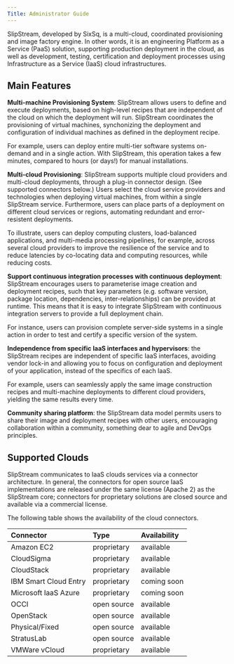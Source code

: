 ```yaml
---
Title: Administrator Guide
---
```


SlipStream, developed by SixSq, is a multi-cloud, coordinated
provisioning and image factory engine. In other words, it is an
engineering Platform as a Service (PaaS) solution, supporting
production deployment in the cloud, as well as development, testing,
certification and deployment processes using Infrastructure as a
Service (IaaS) cloud infrastructures.

## Main Features

**Multi-machine Provisioning System**: SlipStream allows users to
define and execute deployments, based on high-level recipes that are
independent of the cloud on which the deployment will run.  SlipStream
coordinates the provisioning of virtual machines, synchonizing the
deployment and configuration of individual machines as defined in the
deployment recipe.

For example, users can deploy entire multi-tier software systems
on-demand and in a single action. With SlipStream, this operation
takes a few minutes, compared to hours (or days!) for manual
installations.

**Multi-cloud Provisioning**: SlipStream supports multiple cloud
providers and multi-cloud deployments, through a plug-in connector
design. (See supported connectors below.) Users select the cloud
service providers and technologies when deploying virtual machines,
from within a single SlipStream service. Furthermore, users can place
parts of a deployment on different cloud services or regions,
automating redundant and error-resistent deployments.

To illustrate, users can deploy computing clusters, load-balanced
applications, and multi-media processing pipelines, for example,
across several cloud providers to improve the resilience of the
service and to reduce latencies by co-locating data and computing
resources, while reducing costs.

**Support continuous integration processes with continuous
deployment**: SlipStream encourages users to parameterise image
creation and deployment recipes, such that key parameters
(e.g. software version, package location, dependencies,
inter-relationships) can be provided at runtime. This means that it is
easy to integrate SlipStream with continuous integration servers to
provide a full deployment chain.
	
For instance, users can provision complete server-side systems in a
single action in order to test and certify a specific version of the
system.

**Independence from specific IaaS interfaces and hypervisors**: the
SlipStream recipes are independent of specific IaaS interfaces,
avoiding vendor lock-in and allowing you to focus on configuration and
deployment of your application, instead of the specifics of each IaaS.

For example, users can seamlessly apply the same image construction
recipes and multi-machine deployments to different cloud providers,
yielding the same results every time.

**Community sharing platform**: the SlipStream data model permits
users to share their image and deployment recipes with other users,
encouraging collaboration within a community, something dear to agile
and DevOps principles.

## Supported Clouds

SlipStream communicates to IaaS clouds services via a connector
architecture. In general, the connectors for open source IaaS
implementations are released under the same license (Apache 2) as the
SlipStream core; connectors for proprietary solutions are closed
source and available via a commercial license.

The following table shows the availability of the cloud connectors.

| Connector            | Type         | Availability |
|:---------------------|:-------------|:-------------|
|Amazon EC2            |  proprietary | available    |
|CloudSigma            |  proprietary | available    |
|CloudStack            |  proprietary | available    |
|IBM Smart Cloud Entry |  proprietary | coming soon  |
|Microsoft IaaS Azure  |  proprietary | coming soon  |
|OCCI                  |  open source | available    |
|OpenStack             |  open source | available    |
|Physical/Fixed        |  open source | available    |
|StratusLab            |  open source | available    |
|VMWare vCloud         |  proprietary | available    |
